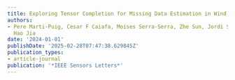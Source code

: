```yaml
---
title: Exploring Tensor Completion for Missing Data Estimation in Wind Farms
authors:
- Pere Marti-Puig, Cesar F Caiafa, Moises Serra-Serra, Zhe Sun, Jordi Solé-Casals
  Hao Jia
date: '2024-01-01'
publishDate: '2025-02-28T07:47:38.629845Z'
publication_types:
- article-journal
publication: '*IEEE Sensors Letters*'
---
```

